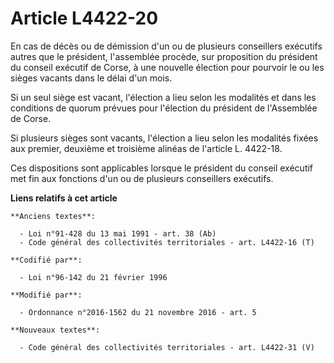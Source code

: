 # Article L4422-20

En cas de décès ou de démission d'un ou de plusieurs conseillers exécutifs autres que le président, l'assemblée procède, sur
proposition du président du conseil exécutif de Corse, à une nouvelle élection pour pourvoir le ou les sièges vacants dans le
délai d'un mois. 

Si un seul siège est vacant, l'élection a lieu selon les modalités et dans les conditions de quorum prévues pour l'élection
du président de l'Assemblée de Corse. 

Si plusieurs sièges sont vacants, l'élection a lieu selon les modalités fixées aux premier, deuxième et troisième alinéas de
l'article L. 4422-18.

Ces dispositions sont applicables lorsque le président du conseil exécutif met fin aux fonctions d'un ou de plusieurs
conseillers exécutifs.

**Liens relatifs à cet article**

	**Anciens textes**:

	  - Loi n°91-428 du 13 mai 1991 - art. 38 (Ab)
	  - Code général des collectivités territoriales - art. L4422-16 (T)

	**Codifié par**:

	  - Loi n°96-142 du 21 février 1996

	**Modifié par**:

	  - Ordonnance n°2016-1562 du 21 novembre 2016 - art. 5

	**Nouveaux textes**:

	  - Code général des collectivités territoriales - art. L4422-31 (V)
